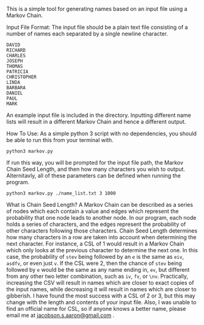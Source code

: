 This is a simple tool for generating names based on an input file using a Markov Chain.

Input File Format:
The input file should be a plain text file consisting of a number of names each separated by a single newline character.
```
DAVID
RICHARD
CHARLES
JOSEPH
THOMAS
PATRICIA
CHRISTOPHER
LINDA
BARBARA
DANIEL
PAUL
MARK
```
An example input file is included in the directory. Inputting different name lists will result in a different Markov Chain and hence a different output.

How To Use:
As a simple python 3 script with no dependencies, you should be able to run this from your terminal with.
```
python3 markov.py
```
If run this way, you will be prompted for the input file path, the Markov Chain Seed Length, and then how many characters you wish to output. Alternitavly, all of these parameters can be defined when running the program.
```
python3 markov.py ./name_list.txt 3 1000
```

What is Chain Seed Length?
A Markov Chain can be described as a series of nodes which each contain a value and edges which represent the probability that one node leads to another node. In our program, each node holds a series of characters, and the edges represent the probability of other characters following those characters. 
Chain Seed Length determines how many characters in a row are taken into account when determining the next character.
For instance, a CSL of 1 would result in a Markov Chain which only looks at the previous character to determine the next one. In this case, the probability of `stev` being followed by an `e` is the same as `eiv`, `asdfv`, or even just `v`.
If the CSL were 2, then the chance of `stev` being followed by `e` would be the same as any name ending in, `ev`, but different from any other two letter combination, such as `iv`, `fv`, or `\nv`.
Practically, increasing the CSV will result in names which are closer to exact copies of the input names, while decreasing it will result in names which are closer to gibberish. I have found the most success with a CSL of 2 or 3, but this may change with the length and contents of your input file.
Also, I was unable to find an official name for CSL, so if anyone knows a better name, please email me at jacobson.s.aaron@gmail.com .
